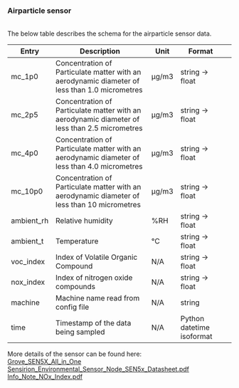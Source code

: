 ### Airparticle sensor 

<br/>
The below table describes the schema for the airparticle sensor data.

<br/>


|     Entry         |     Description                                                                                        |     Unit                               |     Format                       |   |
|-------------------|--------------------------------------------------------------------------------------------------------|----------------------------------------|----------------------------------|---|
|     mc_1p0        |     Concentration of Particulate matter with an aerodynamic   diameter of less than 1.0 micrometres    |     μg/m3                              |     string -> float              |   |
|     mc_2p5        |     Concentration of Particulate matter with an aerodynamic   diameter of less than 2.5 micrometres    |     μg/m3                              |     string -> float              |   |
|     mc_4p0        |     Concentration of Particulate matter with an aerodynamic   diameter of less than 4.0 micrometres    |     μg/m3                              |     string -> float              |   |
|     mc_10p0       |     Concentration of Particulate matter with an aerodynamic   diameter of less than 10 micrometres     |     μg/m3                              |     string -> float              |   |
|     ambient_rh    |     Relative humidity                                                                                  |     %RH                                |     string -> float              |   |
|     ambient_t     |     Temperature                                                                                        |     °C                                 |     string -> float              |   |
|     voc_index     |     Index of Volatile Organic Compound                                                                 |     N/A                                |     string -> float              |   |
|     nox_index     |     Index of nitrogen oxide compounds                                                                  |     N/A                                |     string -> float              |   |
|     machine       |     Machine name read from config file                                                                 |     N/A                                |     string                       |   |
|     time          |     Timestamp of the data being sampled                                                                |     N/A                                |     Python datetime isoformat    |   |


More details of the sensor can be found here: <br/>
[Grove_SEN5X_All_in_One](https://wiki.seeedstudio.com/Grove_SEN5X_All_in_One/) <br/>
[Sensirion_Environmental_Sensor_Node_SEN5x_Datasheet.pdf](https://developer.sensirion.com/fileadmin/user_upload/customers/sensirion/Dokumente/15_Environmental_Sensor_Node/Datasheets/Sensirion_Environmental_Sensor_Node_SEN5x_Datasheet.pdf) <br/>
[Info_Note_NOx_Index.pdf](https://sensirion.com/media/documents/9F289B95/6294DFFC/Info_Note_NOx_Index.pdf)